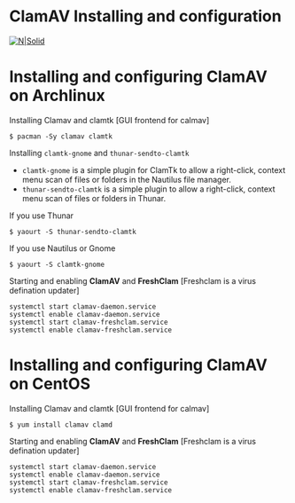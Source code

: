 # ClamAV Installing and configuration

[![N|Solid](https://www.clamav.net/assets/clamav-trademark.png)](https://www.clamav.net/assets/clamav-trademark.png)

# Installing and configuring ClamAV on Archlinux

Installing Clamav and clamtk [GUI frontend for calmav]
``` 
$ pacman -Sy clamav clamtk
```
Installing  `clamtk-gnome` and `thunar-sendto-clamtk` 
  - `clamtk-gnome` is a simple plugin for ClamTk to allow a right-click, context menu scan of files or folders in the Nautilus file manager.
  - `thunar-sendto-clamtk` is a simple plugin to allow a right-click, context menu scan of files or folders in Thunar.

If you use Thunar 
``` 
$ yaourt -S thunar-sendto-clamtk
```
If you use Nautilus or Gnome
``` 
$ yaourt -S clamtk-gnome
```
Starting and enabling **ClamAV** and **FreshClam** [Freshclam is a virus defination updater]
```
systemctl start clamav-daemon.service
systemctl enable clamav-daemon.service
systemctl start clamav-freshclam.service
systemctl enable clamav-freshclam.service

``` 


# Installing and configuring ClamAV on CentOS

Installing Clamav and clamtk [GUI frontend for calmav]

``` 
$ yum install clamav clamd
```
Starting and enabling **ClamAV** and **FreshClam** [Freshclam is a virus defination updater]
```
systemctl start clamav-daemon.service
systemctl enable clamav-daemon.service
systemctl start clamav-freshclam.service
systemctl enable clamav-freshclam.service

